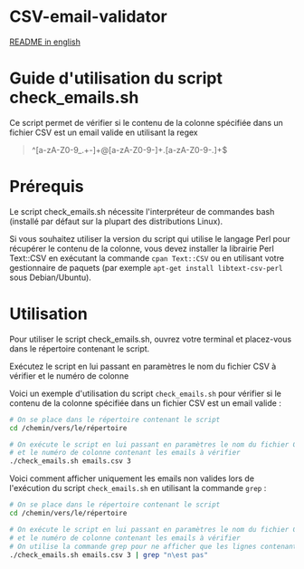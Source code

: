 # CSV-email-validator

[README in english](README.md)

# Guide d'utilisation du script check_emails.sh

Ce script permet de vérifier si le contenu de la colonne spécifiée dans un fichier CSV est un email valide en utilisant la regex 

> ^\[a-zA-Z0-9_.+-]+@[a-zA-Z0-9-]+\.[a-zA-Z0-9-.]+$

  

# Prérequis

Le script check_emails.sh nécessite l'interpréteur de commandes bash (installé par défaut sur la plupart des distributions Linux).

Si vous souhaitez utiliser la version du script qui utilise le langage Perl pour récupérer le contenu de la colonne, vous devez installer la librairie Perl Text::CSV en exécutant la commande `cpan Text::CSV` ou en utilisant votre gestionnaire de paquets (par exemple `apt-get install libtext-csv-perl` sous Debian/Ubuntu).

  

# Utilisation

Pour utiliser le script check_emails.sh, ouvrez votre terminal et placez-vous dans le répertoire contenant le script.

Exécutez le script en lui passant en paramètres le nom du fichier CSV à vérifier et le numéro de colonne

Voici un exemple d'utilisation du script `check_emails.sh` pour vérifier si le contenu de la colonne spécifiée dans un fichier CSV est un email valide :

```bash
# On se place dans le répertoire contenant le script
cd /chemin/vers/le/répertoire

# On exécute le script en lui passant en paramètres le nom du fichier CSV à vérifier
# et le numéro de colonne contenant les emails à vérifier
./check_emails.sh emails.csv 3
```

Voici comment afficher uniquement les emails non valides lors de l'exécution du script `check_emails.sh` en utilisant la commande `grep` :

```bash
# On se place dans le répertoire contenant le script
cd /chemin/vers/le/répertoire

# On exécute le script en lui passant en paramètres le nom du fichier CSV à vérifier
# et le numéro de colonne contenant les emails à vérifier
# On utilise la commande grep pour ne afficher que les lignes contenant le mot "pas" (correspondant aux emails non valides)
./check_emails.sh emails.csv 3 | grep "n\est pas"
```